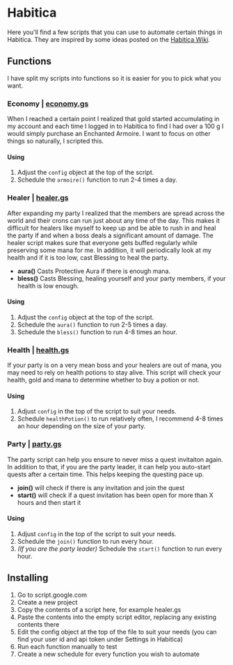 # Habitica

Here you'll find a few scripts that you can use to automate certain things in Habitica. They are inspired by some ideas posted on the [Habitica Wiki](https://habitica.fandom.com/wiki/Google_Apps_Script).

## Functions

I have split my scripts into functions so it is easier for you to pick what you want.

### Economy | [economy.gs](https://github.com/alexanderczigler/habitica/blob/main/economy.gs)

When I reached a certain point I realized that gold started accumulating in my account and each time I logged in to Habitica to find I had over a 100 g I would simply purchase an Enchanted Armoire. I want to focus on other things so naturally, I scripted this.

#### Using

1. Adjust the `config` object at the top of the script.
2. Schedule the `armoire()` function to run 2-4 times a day.

### Healer | [healer.gs](https://github.com/alexanderczigler/habitica/blob/main/economy.gs)

After expanding my party I realized that the members are spread across the world and their crons can run just about any time of the day. This makes it difficult for healers like myself to keep up and be able to rush in and heal the party if and when a boss deals a significant amount of damage. The healer script makes sure that everyone gets buffed regularly while preserving some mana for me. In addition, it will periodically look at my health and if it is too low, cast Blessing to heal the party.

- **aura()** Casts Protective Aura if there is enough mana.
- **bless()** Casts Blessing, healing yourself and your party members, if your health is low enough.

#### Using

1. Adjust the `config` object at the top of the script.
2. Schedule the `aura()` function to run 2-5 times a day.
3. Schedule the `bless()` function to run 4-8 times an hour.

### Health | [health.gs](https://github.com/alexanderczigler/habitica/blob/main/economy.gs)

If your party is on a very mean boss and your healers are out of mana, you may need to rely on health potions to stay alive. This script will check your health, gold and mana to determine whether to buy a potion or not.

#### Using

1. Adjust `config` in the top of the script to suit your needs.
2. Schedule `healthPotion()` to run relatively often, I recommend 4-8 times an hour depending on the size of your party.

### Party | [party.gs](https://github.com/alexanderczigler/habitica/blob/main/economy.gs)

The party script can help you ensure to never miss a quest invitaiton again. In addition to that, if you are the party leader, it can help you auto-start quests after a certain time. This helps keeping the questing pace up.

- **join()** will check if there is any invitation and join the quest
- **start()** will check if a quest invitation has been open for more than X hours and then start it

#### Using

1. Adjust `config` in the top of the script to suit your needs.
2. Schedule the `join()` function to run every hour.
3. _(If you are the party leader)_ Schedule the `start()` function to run every hour.

## Installing

1. Go to script.google.com
2. Create a new project
3. Copy the contents of a script here, for example healer.gs
4. Paste the contents into the empty script editor, replacing any existing contents there
5. Edit the config object at the top of the file to suit your needs (you can find your user id and api token under Settings in Habitica)
6. Run each function manually to test
7. Create a new schedule for every function you wish to automate
